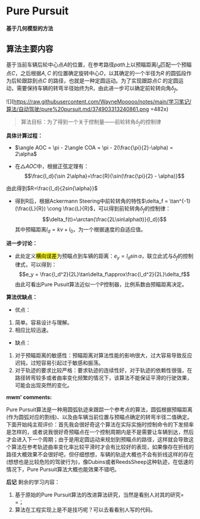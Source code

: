 # Pure Pursuit

**基于几何模型的方法**

## 算法主要内容

基于当前车辆后轮中心点$A$的位置，在参考路径$path$上以预瞄距离$l_d$匹配一个预瞄点$C$，之后根据$A, C$ 的位置确定旋转中心$O$，以其确定的一个半径为$R~$的圆弧段作为后轮跟踪到点$C~$的路径，也就是一种定圆运动。为了实现跟踪点$C~$的定圆运动，需要保持车辆的转弯半径始终为R，由此进一步可以确定前轮转向角$\delta_f$。

![](https://raw.githubusercontent.com/WayneMooooo/notes/main/学习笔记/算法/自动驾驶/pure%20pursuit.md/374903313240861.png =482x)

> 算法目标：为了得到一个关于控制量——前轮转角$\delta_f$的控制律

**具体计算过程：**

* $\angle AOC = \pi - 2\angle COA = \pi - 2(\frac{\pi}{2}-\alpha) = 2\alpha$

* 在$\triangle AOC$中，根据正弦定理有：
$$\frac{l_d}{\sin 2\alpha}=\frac{R}{\sin(\frac{\pi}{2} - \alpha)}$$

由此得到$R=\frac{l_d}{2sin{\alpha}}$
* 得到R后，根据Ackermann Steering中前轮转角的特性$\delta_f = \tan^{-1}(\frac{L}{R}) \cong \frac{L}{R}$，可以得到前轮转角$\delta_f$的控制律：
$$\delta_f(t)=\arctan(\frac{2L\sin\alpha(t)}{l_d})$$
其中预瞄距离$l_d = kv + l_0$，为一个根据速度的自适应值。

**进一步讨论：**

* 此处定义<mark>横向误差</mark>为预瞄点到车辆的距离：$e_y=l_d\sin\alpha$，联立此式与$\delta_f$的控制律式，可以得到：
$$e_y = \frac{l_d^2}{2L}\tan\delta_f\approx\frac{l_d^2}{2L}\delta_f$$
由此可看出Pure Pusuit算法近似一个P控制器，比例系数由预瞄距离决定。

**算法优缺点：**
* 优点：
1. 简单。容易设计与理解。
2. 相应比较迅速。
* 缺点：
1. 对于预瞄距离的敏感性：预瞄距离对算法性能的影响很大，过大容易导致反应迟钝，过短容易引起过于敏感和振荡。
2. 对于轨迹的要求比较严格：要求轨迹的连续性好，对于轨迹的依赖性很强，在路径转弯较多或者曲率变化频繁的情况下，该算法不能保证平滑的行驶效果，可能会出现突然的变化。

**mwm' comments:**

Pure Pursuit算法是一种用圆弧轨迹来跟踪一个参考点的算法，圆弧根据预瞄距离(作为圆弧对应的割线)、以及由车辆当前位置与预瞄点确定的转弯半径二值确定。下面开始纯主观评价：首先我会很好奇这个算法在实际实施时控制命令的下发频率是怎样的，或者说我很好奇预瞄点在一个控制周期内是不是需要让车辆到达，然后才会进入下一个周期；由于是用定圆运动来规划到预瞄点的路径，这样就会导致这个算法在参考轨迹曲率变化率比较平滑时才会有比较好的表现，如果像存在折线的路径大概效果不会很好吧，但仔细想想，车辆的轨迹大概也不会有折线这样的存在(想想也是比较危险的驾驶行为)，像Dubins或者ReedsSheep这种轨迹，在低速的情况下，Pure Pursuit算法大概也能效果不错吧。

**后记**
剩余的学习内容：
1. 基于原始的Pure Pursuit算法的改进算法研究，当然是看别人对其的研究= =；
2. 算法在工程实现上是不是技巧呢？可以去看看别人写的代码。
